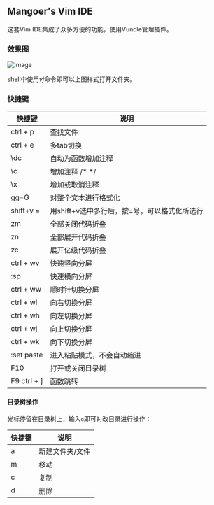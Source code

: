 ## Mangoer's Vim IDE

这套Vim IDE集成了众多方便的功能，使用Vundle管理插件。

### 效果图

![image](https://raw.githubusercontent.com/mangoer-ys/vim-conf/master/image/screenshot.png)

shell中使用*vj*命令即可以上图样式打开文件夹。

### 快捷键


|快捷键|说明|
|-|-|
| ctrl + p | 查找文件 |
| ctrl + e | 多tab切换 |
| \dc | 自动为函数增加注释 |
| \c | 增加注释 /* */ |
| \x | 增加或取消注释 |
| gg=G | 对整个文本进行格式化 |
| shift+v = | 用shift+v选中多行后，按=号，可以格式化所选行 |
| zm | 全部关闭代码折叠 |
| zn | 全部展开代码折叠 |
| zc | 展开亿级代码折叠 |
| ctrl + wv | 快速竖向分屏 |
| :sp | 快速横向分屏 |
| ctrl + ww | 顺时针切换分屏 |
| ctrl + wl | 向右切换分屏 |
| ctrl + wh | 向左切换分屏 |
| ctrl + wj | 向上切换分屏 |
| ctrl + wk | 向下切换分屏 |
| :set paste | 进入粘贴模式，不会自动缩进 |
| F10 | 打开或关闭目录树 |
| F9 ctrl + ] | 函数跳转 |


#### 目录树操作
光标停留在目录树上，输入`o`即可对改目录进行操作：

| 快捷键 | 说明 |
|-|-|
| a | 新建文件夹/文件 |
| m | 移动 |
| c | 复制 |
| d | 删除 |
